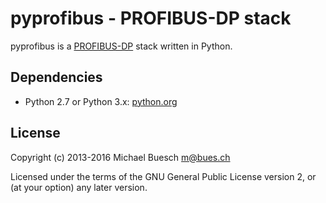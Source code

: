 pyprofibus - PROFIBUS-DP stack
==============================

pyprofibus is a [PROFIBUS-DP](https://en.wikipedia.org/wiki/Profibus)
stack written in Python.

Dependencies
------------

* Python 2.7 or Python 3.x: [python.org](https://www.python.org/)

License
-------
Copyright (c) 2013-2016 Michael Buesch <m@bues.ch>

Licensed under the terms of the GNU General Public License version 2,
or (at your option) any later version.
